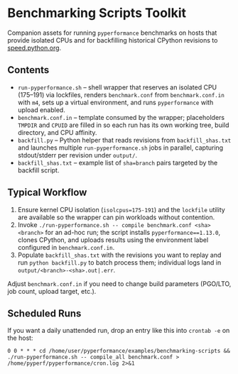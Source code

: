 # Benchmarking Scripts Toolkit

Companion assets for running `pyperformance` benchmarks on hosts that provide isolated CPUs and for backfilling historical CPython revisions to [speed.python.org](https://speed.python.org/).

## Contents
- `run-pyperformance.sh` – shell wrapper that reserves an isolated CPU (175–191) via lockfiles, renders `benchmark.conf` from `benchmark.conf.in` with `m4`, sets up a virtual environment, and runs `pyperformance` with upload enabled.
- `benchmark.conf.in` – template consumed by the wrapper; placeholders `TMPDIR` and `CPUID` are filled in so each run has its own working tree, build directory, and CPU affinity.
- `backfill.py` – Python helper that reads revisions from `backfill_shas.txt` and launches multiple `run-pyperformance.sh` jobs in parallel, capturing stdout/stderr per revision under `output/`.
- `backfill_shas.txt` – example list of `sha=branch` pairs targeted by the backfill script.

## Typical Workflow
1. Ensure kernel CPU isolation (`isolcpus=175-191`) and the `lockfile` utility are available so the wrapper can pin workloads without contention.
2. Invoke `./run-pyperformance.sh -- compile benchmark.conf <sha> <branch>` for an ad-hoc run; the script installs `pyperformance==1.13.0`, clones CPython, and uploads results using the environment label configured in `benchmark.conf.in`.
3. Populate `backfill_shas.txt` with the revisions you want to replay and run `python backfill.py` to batch process them; individual logs land in `output/<branch>-<sha>.out|.err`.

Adjust `benchmark.conf.in` if you need to change build parameters (PGO/LTO, job count, upload target, etc.).

## Scheduled Runs
If you want a daily unattended run, drop an entry like this into `crontab -e` on the host:

```
0 0 * * * cd /home/user/pyperformance/examples/benchmarking-scripts && ./run-pyperformance.sh -- compile_all benchmark.conf > /home/pyperf/pyperformance/cron.log 2>&1
```
